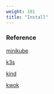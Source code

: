 ```yaml
---
weight: 101
title: "Install"
---
```













### Reference

[minikube](https://kubernetes.io/docs/tutorials/hello-minikube/)

[k3s](https://k3s.io/)

[kind](https://kind.sigs.k8s.io/)

[kwok](https://github.com/kubernetes-sigs/kwok/)

[]()

[]()

[]()

[]()




